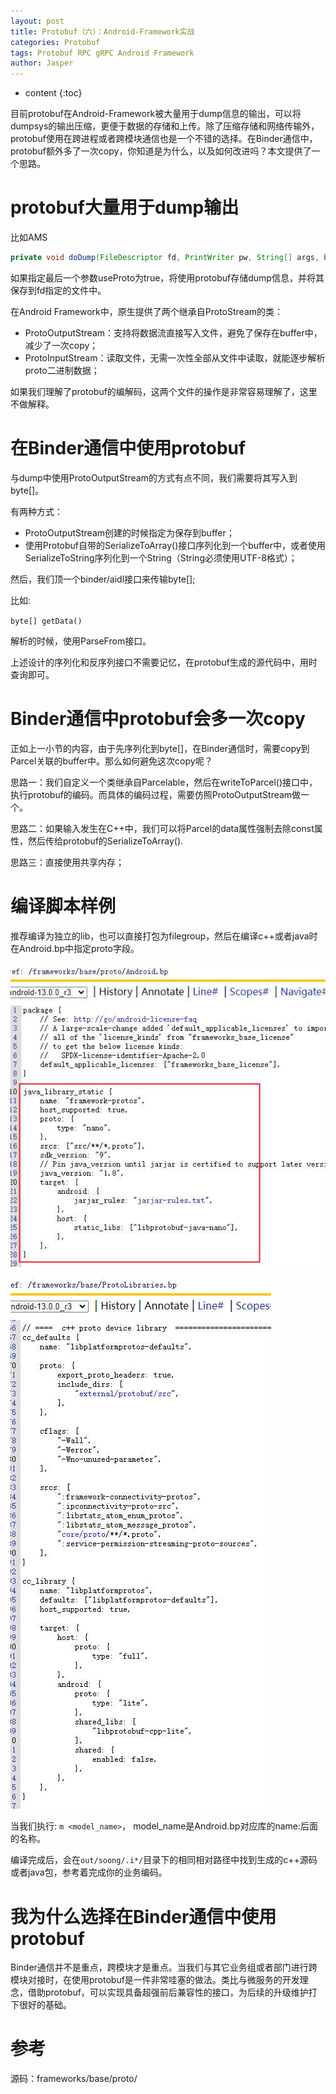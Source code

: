 ```yaml
---
layout: post
title: Protobuf（六）：Android-Framework实战
categories: Protobuf 
tags: Protobuf RPC gRPC Android Framework
author: Jasper
---
```


* content
{:toc}

目前protobuf在Android-Framework被大量用于dump信息的输出，可以将dumpsys的输出压缩，更便于数据的存储和上传。除了压缩存储和网络传输外，protobuf使用在跨进程或者跨模块通信也是一个不错的选择。在Binder通信中，protobuf额外多了一次copy，你知道是为什么，以及如何改进吗？本文提供了一个思路。



# protobuf大量用于dump输出

比如AMS

```java
private void doDump(FileDescriptor fd, PrintWriter pw, String[] args, boolean useProto) {
```

如果指定最后一个参数useProto为true，将使用protobuf存储dump信息，并将其保存到fd指定的文件中。

在Android Framework中，原生提供了两个继承自ProtoStream的类：

- ProtoOutputStream：支持将数据流直接写入文件，避免了保存在buffer中，减少了一次copy；
- ProtoInputStream：读取文件，无需一次性全部从文件中读取，就能逐步解析proto二进制数据；

如果我们理解了protobuf的编解码，这两个文件的操作是非常容易理解了，这里不做解释。

# 在Binder通信中使用protobuf

与dump中使用ProtoOutputStream的方式有点不同，我们需要将其写入到byte[]。

有两种方式：  
- ProtoOutputStream创建的时候指定为保存到buffer；
- 使用Protobuf自带的SerializeToArray()接口序列化到一个buffer中，或者使用SerializeToString序列化到一个String（String必须使用UTF-8格式）；

然后，我们顶一个binder/aidl接口来传输byte[];

比如:

`byte[] getData()`

解析的时候，使用ParseFrom接口。

上述设计的序列化和反序列接口不需要记忆，在protobuf生成的源代码中，用时查询即可。

# Binder通信中protobuf会多一次copy

正如上一小节的内容，由于先序列化到byte[]，在Binder通信时，需要copy到Parcel关联的buffer中。那么如何避免这次copy呢？

思路一：我们自定义一个类继承自Parcelable，然后在writeToParcel()接口中，执行protobuf的编码。而具体的编码过程，需要仿照ProtoOutputStream做一个。

思路二：如果输入发生在C++中，我们可以将Parcel的data属性强制去除const属性，然后传给protobuf的SerializeToArray().

思路三：直接使用共享内存；

# 编译脚本样例

推荐编译为独立的lib，也可以直接打包为filegroup，然后在编译c++或者java时在Android.bp中指定proto字段。

![](/images/protobuf/android_proto_build_java.jpg)

![](/images/protobuf/android_proto_build_c++.jpg)

当我们执行: `m <model_name>`， model_name是Android.bp对应库的name:后面的名称。

编译完成后，会在`out/soong/.i*/`目录下的相同相对路径中找到生成的c++源码或者java包，参考着完成你的业务编码。

# 我为什么选择在Binder通信中使用protobuf

Binder通信并不是重点，跨模块才是重点。当我们与其它业务组或者部门进行跨模块对接时，在使用protobuf是一件非常哇塞的做法。类比与微服务的开发理念，借助protobuf，可以实现具备超强前后兼容性的接口，为后续的升级维护打下很好的基础。

# 参考

源码：frameworks/base/proto/  


